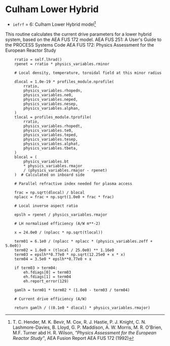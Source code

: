 # Culham Lower Hybrid 

- `iefrf` = 6: Culham Lower Hybrid model[^2]

This routine calculates the current drive parameters for a
lower hybrid system, based on the AEA FUS 172 model.
AEA FUS 251: A User's Guide to the PROCESS Systems Code
AEA FUS 172: Physics Assessment for the European Reactor Study

        rratio = self.lhrad()
        rpenet = rratio * physics_variables.rminor

        # Local density, temperature, toroidal field at this minor radius

        dlocal = 1.0e-19 * profiles_module.nprofile(
            rratio,
            physics_variables.rhopedn,
            physics_variables.ne0,
            physics_variables.neped,
            physics_variables.nesep,
            physics_variables.alphan,
        )
        tlocal = profiles_module.tprofile(
            rratio,
            physics_variables.rhopedt,
            physics_variables.te0,
            physics_variables.teped,
            physics_variables.tesep,
            physics_variables.alphat,
            physics_variables.tbeta,
        )
        blocal = (
            physics_variables.bt
            * physics_variables.rmajor
            / (physics_variables.rmajor - rpenet)
        )  # Calculated on inboard side

        # Parallel refractive index needed for plasma access

        frac = np.sqrt(dlocal) / blocal
        nplacc = frac + np.sqrt(1.0e0 + frac * frac)

        # Local inverse aspect ratio

        epslh = rpenet / physics_variables.rmajor

        # LH normalised efficiency (A/W m**-2)

        x = 24.0e0 / (nplacc * np.sqrt(tlocal))

        term01 = 6.1e0 / (nplacc * nplacc * (physics_variables.zeff + 5.0e0))
        term02 = 1.0e0 + (tlocal / 25.0e0) ** 1.16e0
        term03 = epslh**0.77e0 * np.sqrt(12.25e0 + x * x)
        term04 = 3.5e0 * epslh**0.77e0 + x

        if term03 > term04:
            eh.fdiags[0] = term03
            eh.fdiags[1] = term04
            eh.report_error(129)

        gamlh = term01 * term02 * (1.0e0 - term03 / term04)

        # Current drive efficiency (A/W)

        return gamlh / ((0.1e0 * dlocal) * physics_variables.rmajor)



[^2]: T. C. Hender, M. K. Bevir, M. Cox, R. J. Hastie, P. J. Knight, C. N. Lashmore-Davies, B. Lloyd, G. P. Maddison, A. W. Morris, M. R. O'Brien, M.F. Turner abd H. R. Wilson, *"Physics Assessment for the European Reactor Study"*, AEA Fusion Report AEA FUS 172 (1992)